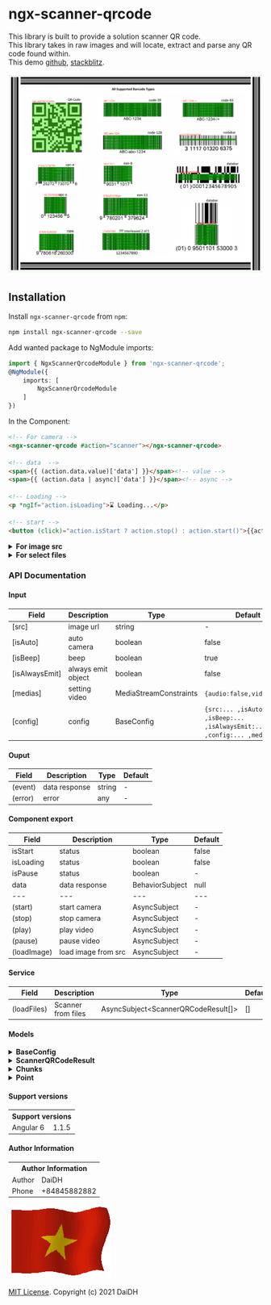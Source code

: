 # ngx-scanner-qrcode

This library is built to provide a solution scanner QR code.\
This library takes in raw images and will locate, extract and parse any QR code found within.\
This demo [github](https://id1945.github.io/ngx-scanner-qrcode), [stackblitz](https://stackblitz.com/edit/angular-6-ngx-scanner-qrcode).

![Logo](https://raw.githubusercontent.com/id1945/ngx-scanner-qrcode/master/ngx-scanner-qrcode.png)

## Installation

Install `ngx-scanner-qrcode` from `npm`:

```bash
npm install ngx-scanner-qrcode --save
```

Add wanted package to NgModule imports:
```typescript
import { NgxScannerQrcodeModule } from 'ngx-scanner-qrcode';
@NgModule({
    imports: [
        NgxScannerQrcodeModule
    ]
})
```

In the Component:

```html
<!-- For camera -->
<ngx-scanner-qrcode #action="scanner"></ngx-scanner-qrcode>

<!-- data  -->
<span>{{ (action.data.value)['data'] }}</span><!-- value -->
<span>{{ (action.data | async)['data'] }}</span><!-- async -->

<!-- Loading -->
<p *ngIf="action.isLoading">⌛ Loading...</p>

<!-- start -->
<button (click)="action.isStart ? action.stop() : action.start()">{{action.isStart ? 'Stop' : 'Start'}}</button>
```

<details><summary><b>For image src</b></summary>

```html
<!-- For image src -->
<ngx-scanner-qrcode #action="scanner" [src]="'https://domain.com/test.png'"></ngx-scanner-qrcode>

<span>{{ (action.data.value)['data'] }}</span><!-- value -->
<span>{{ (action.data | async)['data'] }}</span><!-- async -->
```

</details>

<details><summary><b>For select files</b></summary>

```html
<!-- For select files -->
<input #file type="file" (change)="onSelects(file.files)" [multiple]="'multiple'" [accept]="'.jpg, .png, .gif, .jpeg'"/>

<div *ngFor="let item of qrCodeResult">
  <ngx-scanner-qrcode #actionFile="scanner" [src]="item.url" [config]="config"></ngx-scanner-qrcode>
  <p>{{ (actionFile.data | async)['data'] }}</p>
</div>
```

```typescript
import { Component } from '@angular/core';
import { NgxScannerQrcodeService, ScannerQRCodeResult } from 'ngx-scanner-qrcode';

@Component({
  selector: 'app-root',
  templateUrl: './app.component.html',
  styleUrls: ['./app.component.css']
})
export class AppComponent {
  public qrCodeResult: ScannerQRCodeResult[] = [];

  constructor(private qrcode: NgxScannerQrcodeService) { }

  public onSelects(files: any) {
    this.qrcode.loadFiles(files).subscribe((res: ScannerQRCodeResult[]) => {
      this.qrCodeResult = res;
    });
  }
}
```

</details>

### API Documentation

#### Input

|   Field       |   Description                 |     Type                  |     Default     |
|   ---         |       ---                     |     ---                   |       ---       |
| [src]         | image url                     | string                    | -               |
| [isAuto]      | auto camera                   | boolean                   | false           |
| [isBeep]      | beep                          | boolean                   | true            |
| [isAlwaysEmit]| always emit object            | boolean                   | false           |
| [medias]      | setting video                 | MediaStreamConstraints    | ``` {audio:false,video:true} ``` |
| [config]      | config                        | BaseConfig                | ``` {src:... ,isAuto:... ,isBeep:... ,isAlwaysEmit:... ,config:... ,medias:...} ``` |

#### Ouput

| Field     | Description   | Type    | Default |
| ---       | ---           | ---     | ---     |
| (event)   | data response | string  | -       |
| (error)   | error         | any     | -       |

#### Component export

| Field             | Description               | Type                    | Default   |
| ---               | ---                       | ---                     | ---       |
| isStart           | status                    | boolean                 | false     | 
| isLoading         | status                    | boolean                 | false     | 
| isPause           | status                    | boolean                 | -         | 
| data              | data response             | BehaviorSubject         | null      |
| ---               | ---                       | ---                     | ---       |
| (start)           | start camera              | AsyncSubject            | -         |
| (stop)            | stop camera               | AsyncSubject            | -         |
| (play)            | play video                | AsyncSubject            | -         |
| (pause)           | pause video               | AsyncSubject            | -         |
| (loadImage)       | load image from src       | AsyncSubject            | -         |

#### Service

| Field       | Description         | Type                                | Default |
| ---         | ---                 | ---                                 | ---     |
| (loadFiles) | Scanner from files  | AsyncSubject<ScannerQRCodeResult[]> | []      |

#### Models

<details><summary><b>BaseConfig</b></summary>

```typescript
interface BaseConfig {
  src?: string;
  isAuto?: boolean;
  isDraw?: boolean;
  isBeep?: boolean;
  isAlwaysEmit?: boolean;
  medias?: MediaStreamConstraints;
}
```
</details>


<details><summary><b>ScannerQRCodeResult</b></summary>

```typescript
interface ScannerQRCodeResult {
  canvas?: HTMLCanvasElement;
  file?: File;
  name?: string;
  url?: string;
  data?: string;
  binaryData?: number[];
  chunks?: Chunks;
  version?: number;
  location?: {
    topRightCorner?: Point;
    topLeftCorner?: Point;
    bottomRightCorner?: Point;
    bottomLeftCorner?: Point;
    topRightFinderPattern?: Point;
    topLeftFinderPattern?: Point;
    bottomLeftFinderPattern?: Point;
    bottomRightAlignmentPattern?: Point;
  };
}
```
</details>

<details><summary><b>Chunks</b></summary>

```typescript
export declare type Chunks = Array<Chunk | ByteChunk | ECIChunk>;

export interface Chunk {
    type: Mode;
    text: string;
}

export interface ByteChunk {
    type: Mode.Byte | Mode.Kanji;
    bytes: number[];
}

export interface ECIChunk {
    type: Mode.ECI;
    assignmentNumber: number;
}

export interface DecodedQR {
    text: string;
    bytes: number[];
    chunks: Chunks;
    version: number;
}

export declare enum Mode {
    Numeric = "numeric",
    Alphanumeric = "alphanumeric",
    Byte = "byte",
    Kanji = "kanji",
    ECI = "eci"
}
```
</details>

<details><summary><b>Point</b></summary>

```typescript
interface Point {
    x: number;
    y: number;
}
```
</details>

#### Support versions
  
<table>
  <tr>
    <th colspan="2">Support versions</th>
  </tr>
  <tr>
    <td>Angular 6</td>
    <td>1.1.5</td>
  </tr>
</table>

#### Author Information
  
<table>
  <tr>
    <th colspan="2">Author Information</th>
  </tr>
  <tr>
    <td>Author</td>
    <td>DaiDH</td>
  </tr>
  <tr>
    <td>Phone</td>
    <td>+84845882882</td>
  </tr>
</table>

![Vietnam](https://raw.githubusercontent.com/id1945/id1945/master/vietnam.gif)

[MIT License](https://github.com/id1945/ngx-scanner-qrcode/blob/master/LICENSE). Copyright (c) 2021 DaiDH